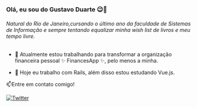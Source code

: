 ### Olá, eu sou do Gustavo Duarte 😉🤙 

###### Natural do Rio de Janeiro,cursando o último ano da faculdade de Sistemas de Informação e sempre tentando equalizar minha wish list de livros e meu tempo livre.
  
- 🚀 Atualmente estou trabalhando para transformar a organização financeira pessoal ✨ FinancesApp ✨, pelo menos a minha.

- 🌱 Hoje eu trabalho com Rails, além disso estou estudando Vue.js.

📫Entre em contato comigo!

[![Twitter](https://img.shields.io/twitter/url?url=https%3A%2F%2Ftwitter.com%2FgustDuz)](https://twitter.com/intent/tweet?text=Wow:&url=https%3A%2F%2Ftwitter.com%2F)

<!--
**GustavoDuarteM/GustavoDuarteM** is a ✨ _special_ ✨ repository because its `README.md` (this file) appears on your GitHub profile.

Here are some ideas to get you started:

- 🔭 I’m currently working on ...
- 🌱 I’m currently learning ...
- 👯 I’m looking to collaborate on ...
- 🤔 I’m looking for help with ...
- 💬 Ask me about ...
- 📫 How to reach me: ...
- 😄 Pronouns: ...
- ⚡ Fun fact: ...
-->
